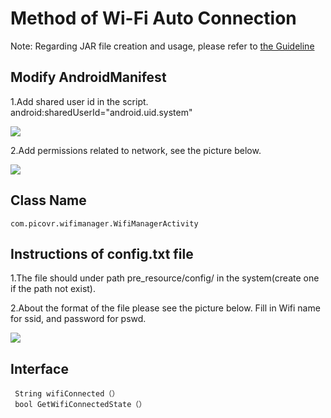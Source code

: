# Method of Wi-Fi Auto Connection

Note: Regarding JAR file creation and usage, please refer to [the Guideline](https://github.com/picoxr/support/blob/master/How%20to%20use%20JAR%20file%20in%20Unity%20project%20on%20Pico%20Device.docx)

## Modify AndroidManifest

1.Add shared user id in the script. android:sharedUserId="android.uid.system"

![](https://github.com/picoxr/PicoWifiManager/blob/master/assets/01.png)

2.Add permissions related to network, see the picture below.

![](https://github.com/picoxr/PicoWifiManager/blob/master/assets/02.png)

## Class Name
```
com.picovr.wifimanager.WifiManagerActivity
```

## Instructions of config.txt file

1.The file should under path pre_resource/config/ in the system(create one if the path not exist).

2.About the format of the file please see the picture below. Fill in Wifi name for ssid, and password for pswd.

![](https://github.com/picoxr/PicoWifiManager/blob/master/assets/04.png)

## Interface
```
 String wifiConnected（）
 bool GetWifiConnectedState（）
```


